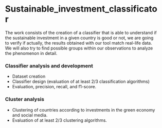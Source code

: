 # Sustainable_investment_classificator

The work consists of the creation of a classifier that is able to understand if the sustainable investment in a given country is good or not, we are going to verify if actually, the results obtained with our tool match real-life data. We will also try to find possible groups within our observations to analyze the phenomenon in detail.

### Classifier analysis and development ###

* Dataset creation
* Classifier design (evaluation of at least 2/3 classification algorithms)
* Evaluation, precision, recall, and f1-score.

### Cluster analysis ###

* Clustering of countries according to investments in the green economy and social media. 
* Evaluation of at least 2/3 clustering algorithms.
